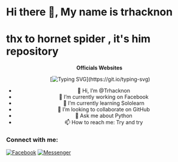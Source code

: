<h1>Hi there 👋, My name is trhacknon</h1>
<h1>thx to hornet spider , it's him repository</h1>
<div align="center" width="50"><b> Officials Websites</b>

&nbsp;[![Typing SVG](http://readme-typing-svg.herokuapp.com?color=00F700&size=36&multiline=true&width=970&height=60&lines=Hello+there%2C+fellow+%3Chackers%2F%3E+and+%3Ccoder%2F%3E!)](https://git.io/typing-svg)



- 👋 Hi, I’m @Trhacknon
- 🔭 I’m currently working on Facebook
- 🌱 I’m currently learning Sololearn
- 👯 I’m looking to collaborate on GitHub
- 💬 Ask me about Python
- 📫 How to reach me: Try and try



<h3 align="left">Connect with me:</h3>
<p align="left">
<a href="https://www.facebook.com/"><img title="Facebook" src="https://img.shields.io/badge/Facebook-red?style=for-the-badge&logo=facebook"></a>
<a href="https://www.facebook.com/"><img title="Messenger" src="https://img.shields.io/badge/Messenger-red?style=for-the-badge&logo=messenger"></a>

